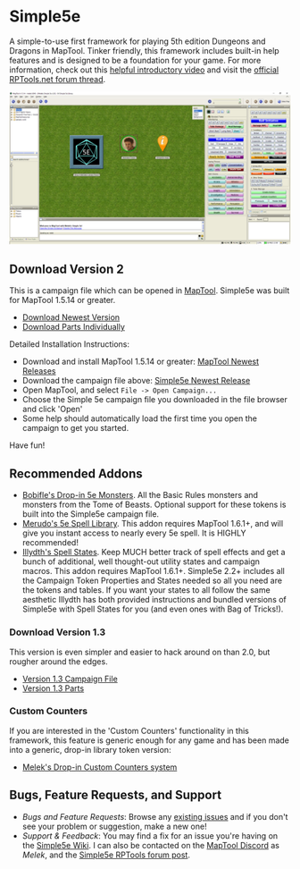 # Simple5e
A simple-to-use first framework for playing 5th edition Dungeons and Dragons in MapTool. Tinker friendly, this framework includes built-in help features and is designed to be a foundation for your game. For more information, check out this [helpful introductory video](https://www.youtube.com/watch?v=C2kqC9pnF0s) and visit the [official RPTools.net forum thread](https://forums.rptools.net/viewtopic.php?t=28308).

![Simple5e Screenshot](Version%202.0/2.0%20Parts/Simple%205e%20v2.0%20Screenshot.png?raw=true)

## Download Version 2
This is a campaign file which can be opened in [MapTool](https://github.com/RPTools/maptool/releases/latest). Simple5e was built for MapTool 1.5.14 or greater.
- [Download Newest Version](https://github.com/melek/Simple5e/releases/latest)
- [Download Parts Individually](Version%202.2.1/Version%202.2.1%20Parts)

Detailed Installation Instructions: 
- Download and install MapTool 1.5.14 or greater: [MapTool Newest Releases](https://github.com/RPTools/maptool/releases/latest)
- Download the campaign file above: [Simple5e Newest Release](https://github.com/melek/Simple5e/releases/latest)
- Open MapTool, and select `File -> Open Campaign...`
- Choose the Simple 5e campaign file you downloaded in the file browser and click 'Open'
- Some help should automatically load the first time you open the campaign to get you started.

Have fun!

## Recommended Addons
- [Bobifle's Drop-in 5e Monsters](https://github.com/bobifle/tokens). All the Basic Rules monsters and monsters from the Tome of Beasts. Optional support for these tokens is built into the Simple5e campaign file.
- [Merudo's 5e Spell Library](https://github.com/Merudo/spell-library/releases/latest). This addon requires MapTool 1.6.1+, and will give you instant access to nearly every 5e spell. It is HIGHLY recommended!
- [Illydth's Spell States](https://github.com/Illydth/issSpellStates). Keep MUCH better track of spell effects and get a bunch of additional, well thought-out utility states and campaign macros. This addon requires MapTool 1.6.1+. Simple5e 2.2+ includes all the Campaign Token Properties and States needed so all you need are the tokens and tables. If you want your states to all follow the same aesthetic Illydth has both provided instructions and bundled versions of Simple5e with Spell States for you (and even ones with Bag of Tricks!).

### Download Version 1.3
This version is even simpler and easier to hack around on than 2.0, but rougher around the edges.
- [Version 1.3 Campaign File](https://github.com/melek/Simple5e/raw/master/Version%201.3/Meleks%20Simple%205e%20v1.3.cmpgn)
- [Version 1.3 Parts](Version%201.3/)

### Custom Counters
If you are interested in the 'Custom Counters' functionality in this framework, this feature is generic enough for any game and has been made into a generic, drop-in library token version:

- [Melek's Drop-in Custom Counters system](https://github.com/melek/CustomCounters)

## Bugs, Feature Requests, and Support
- *Bugs and Feature Requests*: Browse any [existing issues](https://github.com/melek/simple5e/issues) and if you don't see your problem or suggestion, make a new one!
- *Support & Feedback*: You may find a fix for an issue you're having on the [Simple5e Wiki](https://github.com/melek/Simple5e/wiki). I can also be contacted on the [MapTool Discord](https://discord.gg/CaGqb4) as _Melek_, and the [Simple5e RPTools forum post](https://forums.rptools.net/viewtopic.php?f=8&t=28308).
